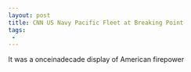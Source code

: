 ```yaml
---
layout: post
title: CNN US Navy Pacific Fleet at Breaking Point
tags:
 -
---
```

It was a onceinadecade display of American firepower
